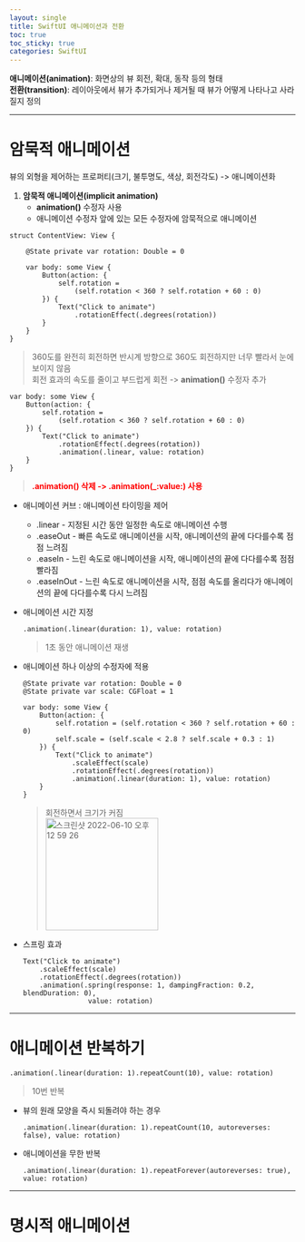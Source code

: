 ```yaml
---
layout: single
title: SwiftUI 애니메이션과 전환
toc: true
toc_sticky: true
categories: SwiftUI
---
```

**애니메이션(animation)**: 화면상의 뷰 회전, 확대, 동작 등의 형태<br/>
**전환(transition)**: 레이아웃에서 뷰가 추가되거나 제거될 때 뷰가 어떻게 나타나고 사라질지 정의

--------

# 암묵적 애니메이션
뷰의 외형을 제어하는 프로퍼티(크기, 불투명도, 색상, 회전각도) -> 애니메이션화
1. **암묵적 애니메이션(implicit animation)**
    * **animation()** 수정자 사용
    * 애니메이션 수정자 앞에 있는 모든 수정자에 암묵적으로 애니메이션

```
struct ContentView: View {

    @State private var rotation: Double = 0
    
    var body: some View {
        Button(action: {
            self.rotation = 
                (self.rotation < 360 ? self.rotation + 60 : 0)
        }) {
            Text("Click to animate")
                .rotationEffect(.degrees(rotation))
        }
    }
}
```
> 360도를 완전히 회전하면 반시계 방향으로 360도 회전하지만 너무 빨라서 눈에 보이지 않음<br/>
> 회전 효과의 속도를 줄이고 부드럽게 회전 -> **animation()** 수정자 추가

```
var body: some View {
    Button(action: {
        self.rotation = 
            (self.rotation < 360 ? self.rotation + 60 : 0)
    }) {
        Text("Click to animate")
            .rotationEffect(.degrees(rotation))
            .animation(.linear, value: rotation)
    }
}
```
> <span style="color: red">**.animation() 삭제 -> .animation(_:value:) 사용**</span>

* 애니메이션 커브
    : 애니메이션 타이밍을 제어
    * .linear - 지정된 시간 동안 일정한 속도로 애니메이션 수행
    * .easeOut - 빠른 속도로 애니메이션을 시작, 애니메이션의 끝에 다다를수록 점점 느려짐
    * .easeIn - 느린 속도로 애니메이션을 시작, 애니메이션의 끝에 다다를수록 점점 빨라짐
    * .easeInOut - 느린 속도로 애니메이션을 시작, 점점 속도를 올리다가 애니메이션의 끝에 다다를수록 다시 느려짐 

* 애니메이션 시간 지정
    ```
    .animation(.linear(duration: 1), value: rotation)
    ```
    > 1초 동안 애니메이션 재생

* 애니메이션 하나 이상의 수정자에 적용
    ```
    @State private var rotation: Double = 0
    @State private var scale: CGFloat = 1
    
    var body: some View {
        Button(action: {
            self.rotation = (self.rotation < 360 ? self.rotation + 60 : 0)
            self.scale = (self.scale < 2.8 ? self.scale + 0.3 : 1)
        }) {
            Text("Click to animate")
                .scaleEffect(scale)
                .rotationEffect(.degrees(rotation))
                .animation(.linear(duration: 1), value: rotation)
        }
    }
    ```
    > 회전하면서 크기가 커짐<br/>
    > <img width="198" alt="스크린샷 2022-06-10 오후 12 59 26" src="https://user-images.githubusercontent.com/63464299/173171789-56600add-3fd3-4b73-8c6f-c6a295a813b1.png">

* 스프링 효과
    ```
    Text("Click to animate")
        .scaleEffect(scale)
        .rotationEffect(.degrees(rotation))
        .animation(.spring(response: 1, dampingFraction: 0.2, blendDuration: 0), 
                    value: rotation)
    ```
    
-------

# 애니메이션 반복하기
```
.animation(.linear(duration: 1).repeatCount(10), value: rotation)
```
> 10번 반복

* 뷰의 원래 모양을 즉시 되돌려야 하는 경우
    ```
  .animation(.linear(duration: 1).repeatCount(10, autoreverses: false), value: rotation)
    ```

* 애니메이션을 무한 반복
    ```
  .animation(.linear(duration: 1).repeatForever(autoreverses: true), value: rotation)
    ```

--------

# 명시적 애니메이션
